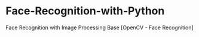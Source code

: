 # Face-Recognition-with-Python
Face Recognition with Image Processing Base [OpenCV - Face Recognition]
